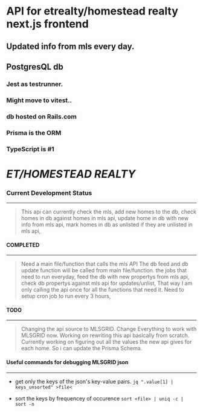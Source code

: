 # API for etrealty/homestead realty next.js frontend
## Updated info from mls every day.
## PostgresQL db
### Jest as testrunner.
### Might move to vitest..
### db hosted on Rails.com
### Prisma is the ORM
### TypeScript is #1

# *ET/HOMESTEAD REALTY*

### Current Development Status
--------------------------------------

> This api can currently check the mls,
> add new homes to the db,
> check homes in db against homes in mls api,
> update home in db with new info from mls api,
> mark homes in db as unlisted if they are unlisted in mls api,

#### COMPLETED
---------------------------------
> Need a main file/function that calls the mls API
> The db feed and db update function will be called from main file/function.
> the jobs that need to run everyday,
> feed the db with new propertys from mls api,
> check db propertys against mls api for updates/unlist,
> That way I am only calling the api once for all the functions that need it.
> Need to setup cron job to run every 3 hours,

#### TODO
-------------------------------
> Changing the api source to MLSGRID.
> Change Everything to work with MLSGRID now.
> Working on rewriting this api basically from scratch.
> Currently working on figuring out all the values the new api gives for each home. So i can update the Prisma Schema.



#### Useful commands for debugging MLSGRID json
-------------------------------------------------

- get only the keys of the json's key-value pairs.
`jq ".value[1] | keys_unsorted" >file< `

- sort the keys by frequencey of occurence
`sort <file> | uniq -c | sort -n`

